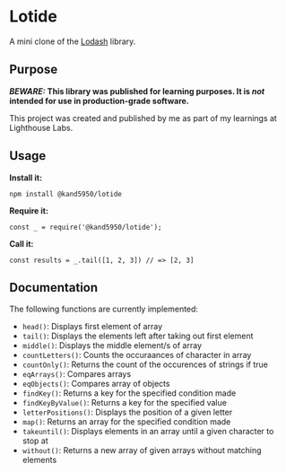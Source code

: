 # Lotide

A mini clone of the [Lodash](https://lodash.com) library.

## Purpose

**_BEWARE:_ This library was published for learning purposes. It is _not_ intended for use in production-grade software.**

This project was created and published by me as part of my learnings at Lighthouse Labs. 

## Usage

**Install it:**

`npm install @kand5950/lotide`

**Require it:**

`const _ = require('@kand5950/lotide');`

**Call it:**

`const results = _.tail([1, 2, 3]) // => [2, 3]`

## Documentation

The following functions are currently implemented:

* `head()`: Displays first element of array
* `tail()`: Displays the elements left after taking out first element
* `middle()`: Displays the middle element/s of array
* `countLetters()`: Counts the occuraances of character in array
* `countOnly()`: Returns the count of the occurences of strings if true
* `eqArrays()`: Compares arrays
* `eqObjects()`: Compares array of objects
* `findKey()`: Returns a key for the specified condition made
* `findKeyByValue()`: Returns a key for the specified value
* `letterPositions()`: Displays the position of a given letter
* `map()`: Returns an array for the specified condition made
* `takeuntil()`: Displays elements in an array until a given character to stop at
* `without()`: Returns a new array of given arrays without matching elements